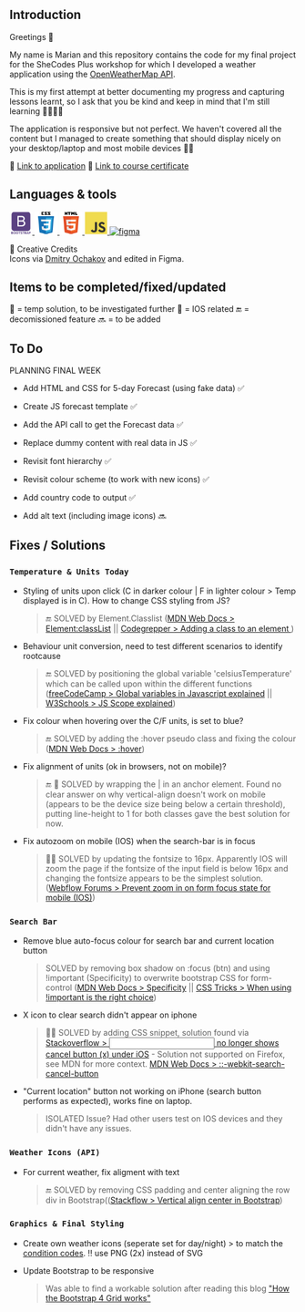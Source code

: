 ## Introduction

Greetings 👋

My name is Marian and this repository contains the code for my final project for the SheCodes Plus workshop for which I developed a weather application using the [OpenWeatherMap API](https://openweathermap.org/api).

This is my first attempt at better documenting my progress and capturing lessons learnt, so I ask that you be kind and keep in mind that I'm still learning 👩🏼‍💻😀

The application is responsive but not perfect. We haven't covered all the content but I managed to create something that should display nicely on your desktop/laptop and most mobile devices 🤞🏼

🔗 [Link to application](https://www.shecodes.io/workshops/shecodes-plus-60-0/projects/369159)
🔗 [Link to course certificate](https://www.shecodes.io/certificates/11f52acdfbdb588b3504483b30aaf24a)

## Languages & tools

<p align="left"> <a href="https://getbootstrap.com" target="_blank"> <img src="https://raw.githubusercontent.com/devicons/devicon/master/icons/bootstrap/bootstrap-plain-wordmark.svg" alt="bootstrap" width="40" height="40"/> </a> <a href="https://developer.mozilla.org/en-US/docs/Web/CSS" target="_blank"> <img src="https://raw.githubusercontent.com/devicons/devicon/master/icons/css3/css3-original-wordmark.svg" alt="css3" width="40" height="40"/> </a> <a href="https://developer.mozilla.org/en-US/docs/Web/HTML" target="_blank"> <img src="https://raw.githubusercontent.com/devicons/devicon/master/icons/html5/html5-original-wordmark.svg" alt="html5" width="40" height="40"/> </a> <a href="https://developer.mozilla.org/en-US/docs/Web/JavaScript" target="_blank"> <img src="https://raw.githubusercontent.com/devicons/devicon/master/icons/javascript/javascript-original.svg" alt="javascript" width="40" height="40"/> </a> <a href="https://www.figma.com/" target="_blank"> <img src="https://www.vectorlogo.zone/logos/figma/figma-icon.svg" alt="figma" width="40" height="40"/> </a> </p>

🎨 Creative Credits <br />
Icons via [Dmitry Ochakov](https://www.buymeacoffee.com/ochakov/posts) and edited in Figma.

## Items to be completed/fixed/updated

📌 = temp solution, to be investigated further
🍏 = IOS related
🔚 = decomissioned feature
🔜 = to be added

## To Do

PLANNING FINAL WEEK

- Add HTML and CSS for 5-day Forecast (using fake data) ✅
- Create JS forecast template ✅
- Add the API call to get the Forecast data ✅
- Replace dummy content with real data in JS ✅

- Revisit font hierarchy ✅
- Revisit colour scheme (to work with new icons) ✅
- Add country code to output ✅
- Add alt text (including image icons) 🔜

## Fixes / Solutions

### `Temperature & Units Today`

- Styling of units upon click (C in darker colour | F in lighter colour > Temp displayed is in C). How to change CSS styling from JS?

  > 🔚 SOLVED by Element.Classlist ([MDN Web Docs > Element:classList](https://developer.mozilla.org/en-US/docs/Web/API/Element/classList) || [Codegrepper > Adding a class to an element ](https://www.codegrepper.com/code-examples/whatever/add+class+to+an+element+mdn))

- Behaviour unit conversion, need to test different scenarios to identify rootcause

  > 🔚 SOLVED by positioning the global variable 'celsiusTemperature' which can be called upon within the different functions ([freeCodeCamp > Global variables in Javascript explained](https://www.freecodecamp.org/news/global-variables-in-javascript-explained/) || [W3Schools > JS Scope explained](https://www.w3schools.com/js/js_scope.asp))

- Fix colour when hovering over the C/F units, is set to blue?

  > 🔚 SOLVED by adding the :hover pseudo class and fixing the colour ([MDN Web Docs > :hover](https://developer.mozilla.org/en-US/docs/Web/CSS/:hover))

- Fix alignment of units (ok in browsers, not on mobile)?

  > 🔚 📌 SOLVED by wrapping the | in an anchor element. Found no clear answer on why vertical-align doesn't work on mobile (appears to be the device size being below a certain threshold), putting line-height to 1 for both classes gave the best solution for now.

- Fix autozoom on mobile (IOS) when the search-bar is in focus

  > 🍏📌 SOLVED by updating the fontsize to 16px. Apparently IOS will zoom the page if the fontsize of the input field is below 16px and changing the fontsize appears to be the simplest solution. ([Webflow Forums > Prevent zoom in on form focus state for mobile (IOS)](https://forum.webflow.com/t/prevent-zoom-in-on-form-focus-state-for-mobile/33867))

### `Search Bar`

- Remove blue auto-focus colour for search bar and current location button

  > SOLVED by removing box shadow on :focus (btn) and using !important (Specificity) to overwrite bootstrap CSS for form-control ([MDN Web Docs > Specificity](https://developer.mozilla.org/en-US/docs/Web/CSS/Specificity) || [CSS Tricks > When using !important is the right choice](https://css-tricks.com/when-using-important-is-the-right-choice/))

- X icon to clear search didn't appear on iphone

  > 🍏📌 SOLVED by adding CSS snippet, solution found via [Stackoverflow > <input type=“search”> no longer shows cancel button (x) under iOS](https://stackoverflow.com/questions/35583503/input-type-search-no-longer-shows-cancel-button-x-under-ios) - Solution not supported on Firefox, see MDN for more context. [MDN Web Docs > ::-webkit-search-cancel-button](https://developer.mozilla.org/en-US/docs/Web/CSS/::-webkit-search-cancel-button)

- "Current location" button not working on iPhone (search button performs as expected), works fine on laptop.

  > ISOLATED Issue? Had other users test on IOS devices and they didn't have any issues.

### `Weather Icons (API)`

- For current weather, fix aligment with text

  > 🔚 SOLVED by removing CSS padding and center aligning the row div in Bootstrap(([Stackflow > Vertical align center in Bootstrap](https://stackoverflow.com/questions/42252443/vertical-align-center-in-bootstrap))

### `Graphics & Final Styling`

- Create own weather icons (seperate set for day/night) > to match the [condition codes](https://openweathermap.org/weather-conditions#Weather-Condition-Codes-2). ‼ use PNG (2x) instead of SVG

- Update Bootstrap to be responsive
  > Was able to find a workable solution after reading this blog ["How the Bootstrap 4 Grid works"](https://uxplanet.org/how-the-bootstrap-4-grid-works-a1b04703a3b7)
